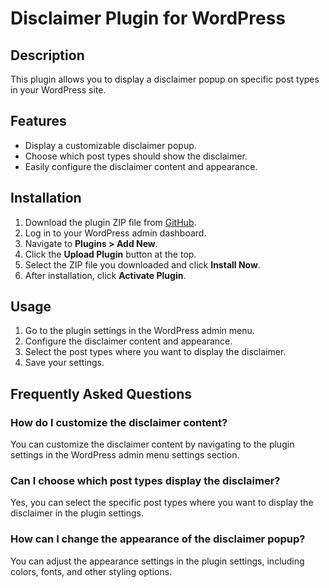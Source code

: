 # Disclaimer Plugin for WordPress

## Description

This plugin allows you to display a disclaimer popup on specific post types in your WordPress site.

## Features

- Display a customizable disclaimer popup.
- Choose which post types should show the disclaimer.
- Easily configure the disclaimer content and appearance.

## Installation

1. Download the plugin ZIP file from [GitHub](https://github.com/shiwangi-khanduja/plugins).
2. Log in to your WordPress admin dashboard.
3. Navigate to **Plugins > Add New**.
4. Click the **Upload Plugin** button at the top.
5. Select the ZIP file you downloaded and click **Install Now**.
6. After installation, click **Activate Plugin**.

## Usage

1. Go to the plugin settings in the WordPress admin menu.
2. Configure the disclaimer content and appearance.
3. Select the post types where you want to display the disclaimer.
4. Save your settings.

## Frequently Asked Questions

### How do I customize the disclaimer content?

You can customize the disclaimer content by navigating to the plugin settings in the WordPress admin menu settings section.

### Can I choose which post types display the disclaimer?

Yes, you can select the specific post types where you want to display the disclaimer in the plugin settings.

### How can I change the appearance of the disclaimer popup?

You can adjust the appearance settings in the plugin settings, including colors, fonts, and other styling options.

